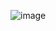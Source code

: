 





![image](https://user-images.githubusercontent.com/12541755/113860464-b346f980-976b-11eb-8d54-ad56bad298bd.png)
